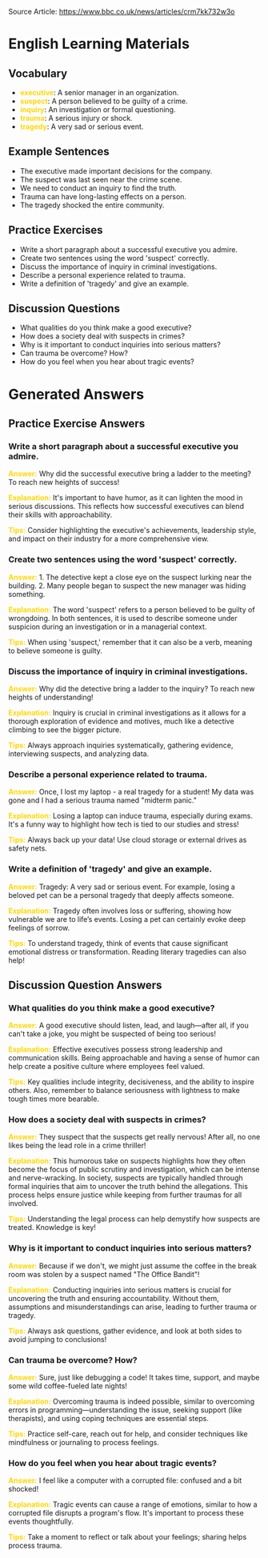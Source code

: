 Source Article: https://www.bbc.co.uk/news/articles/crm7kk732w3o

# English Learning Materials
## Vocabulary
- <span style="color: gold">**executive**</span>: A senior manager in an organization.
- <span style="color: gold">**suspect**</span>: A person believed to be guilty of a crime.
- <span style="color: gold">**inquiry**</span>: An investigation or formal questioning.
- <span style="color: gold">**trauma**</span>: A serious injury or shock.
- <span style="color: gold">**tragedy**</span>: A very sad or serious event.

## Example Sentences
- The executive made important decisions for the company.
- The suspect was last seen near the crime scene.
- We need to conduct an inquiry to find the truth.
- Trauma can have long-lasting effects on a person.
- The tragedy shocked the entire community.

## Practice Exercises
- Write a short paragraph about a successful executive you admire.
- Create two sentences using the word 'suspect' correctly.
- Discuss the importance of inquiry in criminal investigations.
- Describe a personal experience related to trauma.
- Write a definition of 'tragedy' and give an example.

## Discussion Questions
- What qualities do you think make a good executive?
- How does a society deal with suspects in crimes?
- Why is it important to conduct inquiries into serious matters?
- Can trauma be overcome? How?
- How do you feel when you hear about tragic events?


# Generated Answers

## Practice Exercise Answers

### Write a short paragraph about a successful executive you admire.
<span style="color: gold">**Answer:**</span> Why did the successful executive bring a ladder to the meeting? To reach new heights of success!

<span style="color: gold">**Explanation:**</span> It's important to have humor, as it can lighten the mood in serious discussions. This reflects how successful executives can blend their skills with approachability.

<span style="color: gold">**Tips:**</span> Consider highlighting the executive's achievements, leadership style, and impact on their industry for a more comprehensive view.

### Create two sentences using the word 'suspect' correctly.
<span style="color: gold">**Answer:**</span> 1. The detective kept a close eye on the suspect lurking near the building.
2. Many people began to suspect the new manager was hiding something.

<span style="color: gold">**Explanation:**</span> The word 'suspect' refers to a person believed to be guilty of wrongdoing. In both sentences, it is used to describe someone under suspicion during an investigation or in a managerial context.

<span style="color: gold">**Tips:**</span> When using 'suspect,' remember that it can also be a verb, meaning to believe someone is guilty.

### Discuss the importance of inquiry in criminal investigations.
<span style="color: gold">**Answer:**</span> Why did the detective bring a ladder to the inquiry? To reach new heights of understanding!

<span style="color: gold">**Explanation:**</span> Inquiry is crucial in criminal investigations as it allows for a thorough exploration of evidence and motives, much like a detective climbing to see the bigger picture.

<span style="color: gold">**Tips:**</span> Always approach inquiries systematically, gathering evidence, interviewing suspects, and analyzing data.

### Describe a personal experience related to trauma.
<span style="color: gold">**Answer:**</span> Once, I lost my laptop - a real tragedy for a student! My data was gone and I had a serious trauma named "midterm panic."

<span style="color: gold">**Explanation:**</span> Losing a laptop can induce trauma, especially during exams. It's a funny way to highlight how tech is tied to our studies and stress!

<span style="color: gold">**Tips:**</span> Always back up your data! Use cloud storage or external drives as safety nets.

### Write a definition of 'tragedy' and give an example.
<span style="color: gold">**Answer:**</span> Tragedy: A very sad or serious event. For example, losing a beloved pet can be a personal tragedy that deeply affects someone.

<span style="color: gold">**Explanation:**</span> Tragedy often involves loss or suffering, showing how vulnerable we are to life’s events. Losing a pet can certainly evoke deep feelings of sorrow.

<span style="color: gold">**Tips:**</span> To understand tragedy, think of events that cause significant emotional distress or transformation. Reading literary tragedies can also help!

## Discussion Question Answers

### What qualities do you think make a good executive?
<span style="color: gold">**Answer:**</span> A good executive should listen, lead, and laugh—after all, if you can't take a joke, you might be suspected of being too serious!

<span style="color: gold">**Explanation:**</span> Effective executives possess strong leadership and communication skills. Being approachable and having a sense of humor can help create a positive culture where employees feel valued.

<span style="color: gold">**Tips:**</span> Key qualities include integrity, decisiveness, and the ability to inspire others. Also, remember to balance seriousness with lightness to make tough times more bearable.

### How does a society deal with suspects in crimes?
<span style="color: gold">**Answer:**</span> They suspect that the suspects get really nervous! After all, no one likes being the lead role in a crime thriller!

<span style="color: gold">**Explanation:**</span> This humorous take on suspects highlights how they often become the focus of public scrutiny and investigation, which can be intense and nerve-wracking. In society, suspects are typically handled through formal inquiries that aim to uncover the truth behind the allegations.  This process helps ensure justice while keeping from further traumas for all involved.

<span style="color: gold">**Tips:**</span> Understanding the legal process can help demystify how suspects are treated. Knowledge is key!

### Why is it important to conduct inquiries into serious matters?
<span style="color: gold">**Answer:**</span> Because if we don't, we might just assume the coffee in the break room was stolen by a suspect named "The Office Bandit"!

<span style="color: gold">**Explanation:**</span> Conducting inquiries into serious matters is crucial for uncovering the truth and ensuring accountability. Without them, assumptions and misunderstandings can arise, leading to further trauma or tragedy.

<span style="color: gold">**Tips:**</span> Always ask questions, gather evidence, and look at both sides to avoid jumping to conclusions!

### Can trauma be overcome? How?
<span style="color: gold">**Answer:**</span> Sure, just like debugging a code! It takes time, support, and maybe some wild coffee-fueled late nights!

<span style="color: gold">**Explanation:**</span> Overcoming trauma is indeed possible, similar to overcoming errors in programming—understanding the issue, seeking support (like therapists), and using coping techniques are essential steps.

<span style="color: gold">**Tips:**</span> Practice self-care, reach out for help, and consider techniques like mindfulness or journaling to process feelings.

### How do you feel when you hear about tragic events?
<span style="color: gold">**Answer:**</span> I feel like a computer with a corrupted file: confused and a bit shocked!

<span style="color: gold">**Explanation:**</span> Tragic events can cause a range of emotions, similar to how a corrupted file disrupts a program's flow. It's important to process these events thoughtfully.

<span style="color: gold">**Tips:**</span> Take a moment to reflect or talk about your feelings; sharing helps process trauma.